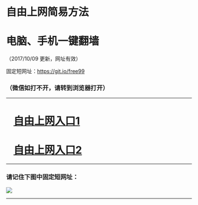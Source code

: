 ﻿# 自由上网简易方法

# 电脑、手机一键翻墙

（2017/10/09 更新，网址有效）

固定短网址：https://git.io/free99

### （微信如打不开，请转到浏览器打开）


***





# &nbsp;&nbsp; <a href="http://ft445030222.fwq-tz-1001.info/fwqtz01.html?t=100900110664 " target="_blank">自由上网入口1</a>
# &nbsp;&nbsp; <a href="http://ft2572128418.fwq-tz-1002.info/fwqtz02.html?t=10090017452 " target="_blank">自由上网入口2</a>
***

### 请记住下图中固定短网址：

<img src="https://s3-us-west-2.amazonaws.com/fwq-1001/yjfq-20170905okok.png" /> 


***

